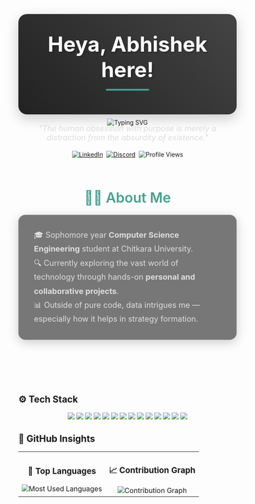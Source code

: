 <div align="center">
  <div style="background: linear-gradient(45deg, #222222, #444444); padding: 40px 20px; border-radius: 20px; margin-bottom: 30px; box-shadow: 0 10px 30px rgba(0,0,0,0.2);">
    <h1 style="color: #ffffff; font-size: 48px; margin: 0; font-weight: 700; text-shadow: 2px 2px 4px rgba(0,0,0,0.3);">Heya, Abhishek here!</h1>
    <div style="height: 4px; width: 100px; background: #44A390; margin: 15px auto; border-radius: 2px;"></div>
  </div>
  
  <div style="margin-top:-20px">
    <img src="https://readme-typing-svg.herokuapp.com?font=Poppins&weight=600&size=28&duration=3000&pause=1000&color=44A390&center=true&vCenter=true&random=false&width=600&lines=Budding+Developer;" alt="Typing SVG" />
  </div>
  

  <p style="font-size: 18px; color: #ddd; margin-top: -5px; margin-bottom: 20px;">
    <i>"The human obsession with purpose is merely a distraction from the absurdity of existence."</i>
  </p> 
  <div style="margin:20px 0">
    <a href="https://https://www.linkedin.com/in/iabhishekkt/"><img src="https://img.shields.io/badge/LinkedIn-0A66C2?style=for-the-badge&logo=linkedin&logoColor=white" alt="LinkedIn"/></a>&nbsp;
    <a href="https://discord.com/users/iabhishekkt"><img src="https://img.shields.io/badge/Discord-5865F2?style=for-the-badge&logo=discord&logoColor=white" alt="Discord"/></a>&nbsp;
    <img src="https://komarev.com/ghpvc/?username=iabhishekkt&style=for-the-badge&color=44A390" alt="Profile Views"/>
  </div>
</div>

<!-- Glass Divider -->
<div align="center">
  <div style="height: 2px; background: linear-gradient(to right, transparent, rgba(255,255,255,0.3), transparent); margin: 30px 0;"></div>
</div>

<!-- About Me Section -->
<h2 align="center" style="color: #44A390; font-size: 32px; margin: 40px 0 20px; font-weight: 600;">👨‍💻 About Me</h2>

<div align="center">
  <div style="background: rgba(30,30,30,0.6); padding: 30px 35px; border-radius: 16px; border: 1px solid rgba(255,255,255,0.08); max-width: 750px; box-shadow: 0 6px 25px rgba(0,0,0,0.2);">
    <ul style="list-style: none; padding: 0; margin: 0; font-size: 18px; color: #ddd; line-height: 1.8; text-align: left;">
      <li>🎓 Sophomore year <strong>Computer Science Engineering</strong> student at Chitkara University.</li>
      <li>🔍 Currently exploring the vast world of technology through hands-on <strong>personal and collaborative projects</strong>.</li>
      <li>📊 Outside of pure code, data intrigues me — especially how it helps in strategy formation.</li>
    </ul>
  </div>
</div>
<!-- Glass Divider -->
<div align="center">
  <div style="height: 2px; background: linear-gradient(to right, transparent, rgba(255,255,255,0.3), transparent); margin: 30px 0;"></div>
</div>

<!-- Glass Divider -->
<div align="center">
  <div style="height: 2px; background: linear-gradient(to right, transparent, rgba(255,255,255,0.3), transparent); margin: 30px 0;"></div>
</div>

<!-- Glass Divider -->
<div align="center">
  <div style="height: 2px; background: linear-gradient(to right, transparent, rgba(255,255,255,0.3), transparent); margin: 20px 0;"></div>
</div>

 ## ⚙️ Tech Stack

<p align="center">
  <img src="https://img.shields.io/badge/C-00599C?style=for-the-badge&logo=c&logoColor=white"/>
  <img src="https://img.shields.io/badge/C++-00599C?style=for-the-badge&logo=c%2B%2B&logoColor=white"/>
  <img src="https://img.shields.io/badge/Python-3670A0?style=for-the-badge&logo=python&logoColor=ffdd54"/>
  <img src="https://img.shields.io/badge/HTML5-E34F26?style=for-the-badge&logo=html5&logoColor=white"/>
  <img src="https://img.shields.io/badge/CSS3-1572B6?style=for-the-badge&logo=css3&logoColor=white"/>
  <img src="https://img.shields.io/badge/JavaScript-F7DF1E?style=for-the-badge&logo=javascript&logoColor=black"/>
  <img src="https://img.shields.io/badge/Bootstrap-563D7C?style=for-the-badge&logo=bootstrap&logoColor=white"/>
  <img src="https://img.shields.io/badge/Figma-F24E1E?style=for-the-badge&logo=figma&logoColor=white"/>
  <img src="https://img.shields.io/badge/AdobeXD-FF61F6?style=for-the-badge&logo=adobexd&logoColor=white"/>
  <img src="https://img.shields.io/badge/Canva-00C4CC?style=for-the-badge&logo=canva&logoColor=white"/>
  <img src="https://img.shields.io/badge/Git-F05032?style=for-the-badge&logo=git&logoColor=white"/>
  <img src="https://img.shields.io/badge/GitHub-181717?style=for-the-badge&logo=github&logoColor=white"/>
  <img src="https://img.shields.io/badge/VSCode-007ACC?style=for-the-badge&logo=visual-studio-code&logoColor=white"/>
  <img src="https://img.shields.io/badge/Vercel-000000?style=for-the-badge&logo=vercel&logoColor=white"/>
</p>


## 🧠 GitHub Insights

<div align="center">

<table>
  <tr>
    <td align="center">
      <h3>💬 Top Languages</h3>
      <img src="https://github-profile-summary-cards.vercel.app/api/cards/most-commit-language?username=iabhishekkt&theme=tokyonight" alt="Most Used Languages" />
    </td>
    <td align="center">
      <h3>📈 Contribution Graph</h3>
      <img src="https://github-readme-activity-graph.vercel.app/graph?username=iabhishekkt&theme=react-dark&hide_border=true&color=44A390&point=FFFFFF&area=true" alt="Contribution Graph" />
    </td>
  </tr>
</table>

</div>
